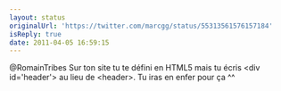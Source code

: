 ```yaml
---
layout: status
originalUrl: 'https://twitter.com/marcgg/status/55313561576157184'
isReply: true
date: 2011-04-05 16:59:15
---
```


@RomainTribes Sur ton site tu te défini en HTML5 mais tu écris &lt;div id='header'&gt; au lieu de &lt;header&gt;. Tu iras en enfer pour ça ^^
